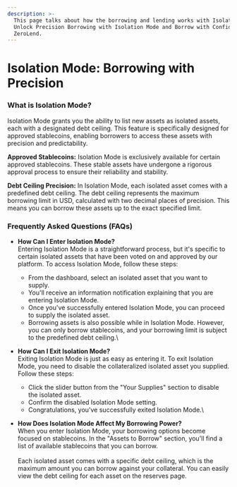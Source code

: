 ```yaml
---
description: >-
  This page talks about how the borrowing and lending works with Isolation mode.
  Unlock Precision Borrowing with Isolation Mode and Borrow with Confidence at
  ZeroLend.
---
```


# Isolation Mode: Borrowing with Precision

### What is Isolation Mode?

Isolation Mode grants you the ability to list new assets as isolated assets, each with a designated debt ceiling. This feature is specifically designed for approved stablecoins, enabling borrowers to access these assets with precision and predictability.

**Approved Stablecoins:** Isolation Mode is exclusively available for certain approved stablecoins. These stable assets have undergone a rigorous approval process to ensure their reliability and stability.

**Debt Ceiling Precision:** In Isolation Mode, each isolated asset comes with a predefined debt ceiling. The debt ceiling represents the maximum borrowing limit in USD, calculated with two decimal places of precision. This means you can borrow these assets up to the exact specified limit.

### Frequently Asked Questions (FAQs)

* **How Can I Enter Isolation Mode?** \
  Entering Isolation Mode is a straightforward process, but it's specific to certain isolated assets that have been voted on and approved by our platform. To access Isolation Mode, follow these steps:
  * From the dashboard, select an isolated asset that you want to supply.
  * You'll receive an information notification explaining that you are entering Isolation Mode.
  * Once you've successfully entered Isolation Mode, you can proceed to supply the isolated asset.
  * Borrowing assets is also possible while in Isolation Mode. However, you can only borrow stablecoins, and your borrowing limit is subject to the predefined debt ceiling.\

* **How Can I Exit Isolation Mode?** \
  Exiting Isolation Mode is just as easy as entering it. To exit Isolation Mode, you need to disable the collateralized isolated asset you supplied. Follow these steps:
  * Click the slider button from the "Your Supplies" section to disable the isolated asset.
  * Confirm the disabled Isolation Mode setting.
  * Congratulations, you've successfully exited Isolation Mode.\

* **How Does Isolation Mode Affect My Borrowing Power?** \
  When you enter Isolation Mode, your borrowing options become focused on stablecoins. In the "Assets to Borrow" section, you'll find a list of available stablecoins that you can borrow.\
  \
  Each isolated asset comes with a specific debt ceiling, which is the maximum amount you can borrow against your collateral. You can easily view the debt ceiling for each asset on the reserves page.
